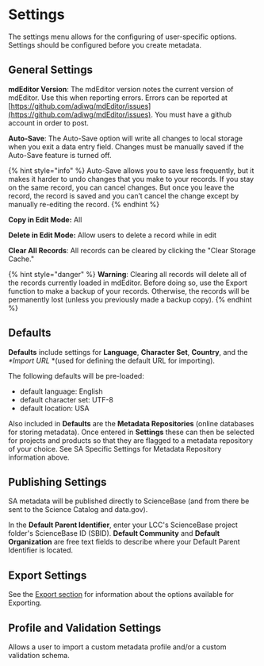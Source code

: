 # Settings

The settings menu allows for the configuring of user-specific options. Settings should be configured before you create metadata.

## General Settings

**mdEditor Version**: The mdEditor version notes the current version of mdEditor. Use this when reporting errors. Errors can be reported at [https://github.com/adiwg/mdEditor/issues](https://github.com/adiwg/mdEditor/issues). You must have a github account in order to post.

**Auto-Save**: The Auto-Save option will write all changes to local storage when you exit a data entry field. Changes must be manually saved if the Auto-Save feature is turned off.

{% hint style="info" %}
Auto-Save allows you to save less frequently, but it makes it harder to undo changes that you make to your records. If you stay on the same record, you can cancel changes. But once you leave the record, the record is saved and you can’t cancel the change except by manually re-editing the record.
{% endhint %}

**Copy in Edit Mode:** All&#x20;

**Delete in Edit Mode:** Allow users to delete a record while in edit

**Clear All Records**: All records can be cleared by clicking the "Clear Storage Cache."

{% hint style="danger" %}
**Warning**: Clearing all records will delete all of the records currently loaded in mdEditor. Before doing so, use the Export function to make a backup of your records. Otherwise, the records will be permanently lost (unless you previously made a backup copy).
{% endhint %}

## Defaults

**Defaults** include settings for **Language**, **Character Set**, **Country**, and the _\*Import URL_ \*(used for defining the default URL for importing).

The following defaults will be pre-loaded:

* default language: English
* default character set: UTF-8
* default location: USA

Also included in **Defaults** are the **Metadata Repositories** (online databases for storing metadata). Once entered in **Settings** these can then be selected for projects and products so that they are flagged to a metadata repository of your choice. See SA Specific Settings for Metadata Repository information above.

## Publishing Settings

SA metadata will be published directly to ScienceBase (and from there be sent to the Science Catalog and data.gov).

In the **Default Parent Identifier**, enter your LCC's ScienceBase project folder's ScienceBase ID (SBID). **Default Community** and **Default Organization** are free text fields to describe where your Default Parent Identifier is located.

## Export Settings

See the [Export section](broken-reference) for information about the options available for Exporting.

## Profile and Validation Settings

Allows a user to import a custom metadata profile and/or a custom validation schema.
